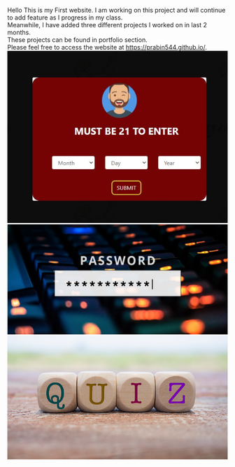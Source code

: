 Hello This is my First website. I am working on this project and will continue to add feature as I progress in my class.  
Meanwhile, I have added three different projects I worked on in last 2 months.  
These projects can be found in portfolio section.  
Please feel free to access the website at https://prabin544.github.io/.
![Alt text](/Assets/images/ageValidation.JPG?raw=true "ageValidation")  
![Alt text](/Assets/images/passwordGenerator.jpeg?raw=true "passwordGenerator")  
![Alt text](/Assets/images/quiz.png?raw=true "quiz")  
